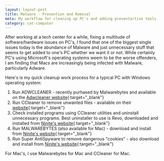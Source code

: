 ```yaml
---
layout: layout-post
title: Malware - Prevention and Removal
meta: My workflow for cleaning up PC's and adding preventartive tools
category: cat-computer
---
```


After working at a tech center for a while, fixing a multitude of software/hardware issues on PC's, I found that one of the biggest single issues today is the abundance of Malware and just unnecessary stuff that seems to get added to one's PC whether we want it or not.  While certainly PC's using Microsoft's operating systems weem to be the worse offenders, I am finding that Macs are increasingly being infected with Malware, particularly Adware.

Here's is my quick cleanup work process for a typical PC with Windows operating system:

  1. Run ADWCLEANER - recently purhased by Malwarebytes and available on the [Adwcleaner website](https://toolslib.net/downloads/viewdownload/1-adwcleaner/){:target="_blank"}
  2. Run CCleaner to remove unwanted files - available on their [website](https://www.piriform.com/ccleaner/download){:target="_blank"}
  3. Check installed programs using CCleaner utilities and uninstall unnecessary programs.  Best uninstaller to use is Revo, downloaded and installed from [Ninite's website](https://ninite.com/){:target="_blank"}
  3. Run MALWAREBYTES (also available for Mac) - download and install from [Ninite's website](https://ninite.com/){:target="_blank"}
  4. Run Super AntiSpyware to remove dangerous "cookies" -  also download and install from [Ninite's website](https://ninite.com/){:target="_blank"}

For Mac's, I use Malwarebytes for Mac and CCleaner for Mac.
